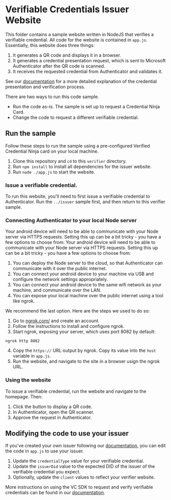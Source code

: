 

# Verifiable Credentials Issuer Website

This folder contains a sample website written in NodeJS that verifies a verifiable credential. All code for the website is contained in `app.js`. Essentially, this website does three things:

1. It generates a QR code and displays it in a browser.
2. It generates a credential presentation request, which is sent to Microsoft Authenticator after the QR code is scanned.
3. It receives the requested credential from Authenticator and validates it.

See our [documentation](https://aka.ms/didfordevs) for a more detailed explanation of the credential presentation and verification process.

There are two ways to run this code sample. 

- Run the code as-is. The sample is set up to request a Credential Ninja Card. 
- Change the code to request a different verifiable credential.


## Run the sample 

Follow these steps to run the sample using a pre-configured Verified Credential Ninja card on your local machine.

1. Clone this repository and `cd` to this `verifier` directory.
2. Run `npm install` to install all dependencies for the issuer website.
3. Run `node ./app.js` to start the website.

### Issue a verifiable credential.

To run this website, you'll need to first issue a verifiable credential to Authenticator. Run the `../issuer` sample first, and then return to this verifier sample.

### Connecting Authenticator to your local Node server

Your android device will need to be able to communicate with your Node server via HTTPS requests. Setting this up can be a bit tricky - you have a few options to choose from:
Your android device will need to be able to communicate with your Node server via HTTPS requests. Setting this up can be a bit tricky - you have a few options to choose from:

1. You can deploy the Node server to the cloud, so that Authenticator can communicate with it over the public internet.
2. You can connect your android device to your machine via USB and configure the network settings appropriately.
3. You can connect your android device to the same wifi network as your machine, and communicate over the LAN.
4. You can expose your local machine over the public internet using a tool like ngrok.

We recommend the last option. Here are the steps we used to do so:

1. Go to [ngrok.com/](https://ngrok.com/) and create an account.
2. Follow the instructions to install and configure ngrok.
3. Start ngrok, exposing your server, which uses port 8082 by default:

```
ngrok http 8082
```

4. Copy the `https://` URL output by ngrok. Copy its value into the `host` variable in `app.js`.
5. Run the website, and navigate to the site in a browser usign the ngrok URL.

### Using the website

To issue a verifiable credential, run the website and navigate to the homepage. Then:

1. Click the button to display a QR code.
2. In Authenticator, open the QR scanner.
3. Approve the request in Authenticator.    

## Modifying the code to use your issuer

If you've created your own issuer following our [documentation](https://aka.ms/didfordevs), you can edit the code in `app.js` to use your issuer.

1. Update the `credentialType` value for your verifiable credential.
2. Update the `issuerDid` value to the expected DID of the issuer of the verifiable credential you expect.
3. Optionally, update the `client` values to reflect your verifier website.

More instructions on using the VC SDK to request and verify verifiable credentials can be found in our [documentation](https://aka.ms/didfordevs).